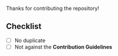 Thanks for contributing the repository!

## Checklist
- [ ] No duplicate
- [ ] Not against the **Contribution Guidelines**
